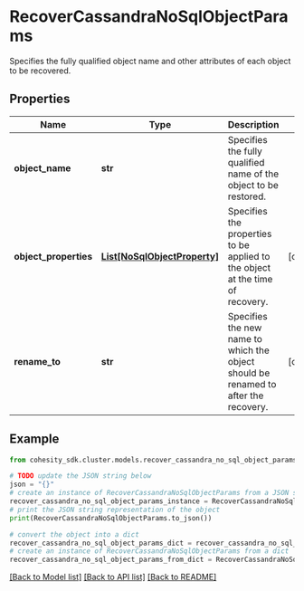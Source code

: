 # RecoverCassandraNoSqlObjectParams

Specifies the fully qualified object name and other attributes of each object to be recovered.

## Properties

Name | Type | Description | Notes
------------ | ------------- | ------------- | -------------
**object_name** | **str** | Specifies the fully qualified name of the object to be restored. | 
**object_properties** | [**List[NoSqlObjectProperty]**](NoSqlObjectProperty.md) | Specifies the properties to be applied to the object at the time of recovery. | [optional] 
**rename_to** | **str** | Specifies the new name to which the object should be renamed to after the recovery. | [optional] 

## Example

```python
from cohesity_sdk.cluster.models.recover_cassandra_no_sql_object_params import RecoverCassandraNoSqlObjectParams

# TODO update the JSON string below
json = "{}"
# create an instance of RecoverCassandraNoSqlObjectParams from a JSON string
recover_cassandra_no_sql_object_params_instance = RecoverCassandraNoSqlObjectParams.from_json(json)
# print the JSON string representation of the object
print(RecoverCassandraNoSqlObjectParams.to_json())

# convert the object into a dict
recover_cassandra_no_sql_object_params_dict = recover_cassandra_no_sql_object_params_instance.to_dict()
# create an instance of RecoverCassandraNoSqlObjectParams from a dict
recover_cassandra_no_sql_object_params_from_dict = RecoverCassandraNoSqlObjectParams.from_dict(recover_cassandra_no_sql_object_params_dict)
```
[[Back to Model list]](../README.md#documentation-for-models) [[Back to API list]](../README.md#documentation-for-api-endpoints) [[Back to README]](../README.md)


